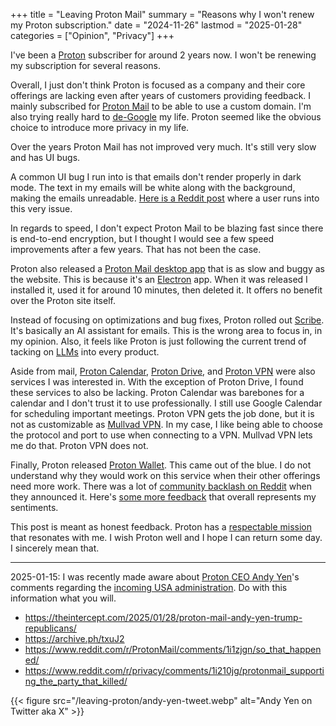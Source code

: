 +++
title = "Leaving Proton Mail"
summary = "Reasons why I won't renew my Proton subscription."
date = "2024-11-26"
lastmod = "2025-01-28"
categories = ["Opinion", "Privacy"]
+++

I've been a [Proton](https://proton.me/) subscriber for around 2 years now. I won't be renewing my subscription for several reasons.

Overall, I just don't think Proton is focused as a company and their core offerings are lacking even after years of customers providing feedback. I mainly subscribed for [Proton Mail](https://proton.me/mail) to be able to use a custom domain. I'm also trying really hard to [de-Google](https://en.wikipedia.org/wiki/DeGoogle) my life. Proton seemed like the obvious choice to introduce more privacy in my life.

Over the years Proton Mail has not improved very much. It's still very slow and has UI bugs.

A common UI bug I run into is that emails don't render properly in dark mode. The text in my emails will be white along with the background, making the emails unreadable. [Here is a Reddit post](https://www.reddit.com/r/ProtonMail/comments/1gwxt2t/another_email_in_dark_mode_that_cant_be_read_ios/) where a user runs into this very issue.

In regards to speed, I don't expect Proton Mail to be blazing fast since there is end-to-end encryption, but I thought I would see a few speed improvements after a few years. That has not been the case.

Proton also released a [Proton Mail desktop app](https://proton.me/support/mail-desktop-app) that is as slow and buggy as the website. This is because it's an [Electron](https://www.electronjs.org/) app. When it was released I installed it, used it for around 10 minutes, then deleted it. It offers no benefit over the Proton site itself.

Instead of focusing on optimizations and bug fixes, Proton rolled out [Scribe](https://proton.me/blog/proton-scribe-writing-assistant). It's basically an AI assistant for emails. This is the wrong area to focus in, in my opinion. Also, it feels like Proton is just following the current trend of tacking on [LLMs](https://en.wikipedia.org/wiki/Large_language_model) into every product.

Aside from mail, [Proton Calendar](https://proton.me/calendar), [Proton Drive](https://proton.me/drive), and [Proton VPN](https://protonvpn.com/) were also services I was interested in. With the exception of Proton Drive, I found these services to also be lacking. Proton Calendar was barebones for a calendar and I don't trust it to use professionally. I still use Google Calendar for scheduling important meetings. Proton VPN gets the job done, but it is not as customizable as [Mullvad VPN](https://mullvad.net/). In my case, I like being able to choose the protocol and port to use when connecting to a VPN. Mullvad VPN lets me do that. Proton VPN does not.

Finally, Proton released [Proton Wallet](https://proton.me/blog/proton-wallet-launch). This came out of the blue. I do not understand why they would work on this service when their other offerings need more work. There was a lot of [community backlash on Reddit](https://www.reddit.com/r/ProtonMail/comments/1eayqs4/proton_wallet_early_access/) when they announced it. Here's [some more feedback](https://www.reddit.com/r/ProtonMail/comments/1ebfjp4/proton_wallet_is_unexpected/) that overall represents my sentiments.

This post is meant as honest feedback. Proton has a [respectable mission](https://proton.me/about) that resonates with me. I wish Proton well and I hope I can return some day. I sincerely mean that.

---

2025-01-15: I was recently made aware about [Proton CEO Andy Yen](https://proton.me/blog/author/ayen)'s comments regarding the [incoming USA administration](https://en.wikipedia.org/wiki/2024_United_States_presidential_election). Do with this information what you will.

- https://theintercept.com/2025/01/28/proton-mail-andy-yen-trump-republicans/
- https://archive.ph/txuJ2
- https://www.reddit.com/r/ProtonMail/comments/1i1zjgn/so_that_happened/
- https://www.reddit.com/r/privacy/comments/1i210jg/protonmail_supporting_the_party_that_killed/

{{< figure src="/leaving-proton/andy-yen-tweet.webp" alt="Andy Yen on Twitter aka X" >}}
